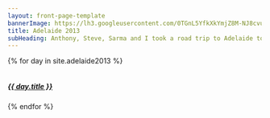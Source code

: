 ```yaml
---
layout: front-page-template
bannerImage: https://lh3.googleusercontent.com/0TGnL5YfkXkYmjZ8M-NJ8cvug8bKkRk6O01Xt3-mPnAgkZui9veBaJzY3r4K3bKJHGGJBfaTaRzjP3GWxZgoLmzYaa0G_7dI07oaF-ELClmlWarzy-ISy5RPOkktxYIY06pTN4EUYg
title: Adelaide 2013
subHeading: Anthony, Steve, Sarma and I took a road trip to Adelaide to see the Pandas. They are so cute.
---
```


{% for day in site.adelaide2013 %}
  <div class="text-uppercase adventure-list experience">
    <div class="col-md-6 col-sm-6 animated fadeInUp" data-wow-delay="0.1s" data-wow-duration="1s">
      <a href="{{day.url | prepend: site.baseurl}}">
        <img src="{{ day.bannerImage }}"  alt="" class="img-responsive">
        <div class="overlay-lnk text-uppercase text-center">
          <h5>{{ day.title }}</h5>
        </div>
      </a>
    </div>
  </div>
{% endfor %}
